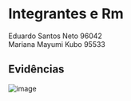 # Integrantes e Rm


Eduardo Santos Neto 96042\
Mariana Mayumi Kubo 95533

## Evidências

![image](https://github.com/user-attachments/assets/ab0a2165-e59e-42c8-884c-3a0942e5927a)

